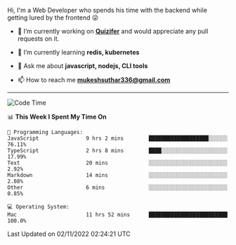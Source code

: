 Hi, I'm a Web Developer who spends his time with the backend while getting lured by the frontend 😜

- 🔭 I’m currently working on **[Quizifer](https://github.com/SutharMukesh/Quizifer/)** and would appreciate any pull requests on it.

- 🌱 I’m currently learning **redis, kubernetes**

- 💬 Ask me about **javascript, nodejs, CLI tools**

- 📫 How to reach me **mukeshsuthar336@gmail.com**

---
<!--START_SECTION:waka-->
![Code Time](http://img.shields.io/badge/Code%20Time-1%2C843%20hrs%2054%20mins-blue)

📊 **This Week I Spent My Time On** 

```text
💬 Programming Languages: 
JavaScript               9 hrs 2 mins        ███████████████████░░░░░░   76.11% 
TypeScript               2 hrs 8 mins        ████░░░░░░░░░░░░░░░░░░░░░   17.99% 
Text                     20 mins             ░░░░░░░░░░░░░░░░░░░░░░░░░   2.92% 
Markdown                 14 mins             ░░░░░░░░░░░░░░░░░░░░░░░░░   2.08% 
Other                    6 mins              ░░░░░░░░░░░░░░░░░░░░░░░░░   0.85%

💻 Operating System: 
Mac                      11 hrs 52 mins      █████████████████████████   100.0%

```


 Last Updated on 02/11/2022 02:24:21 UTC
<!--END_SECTION:waka-->
